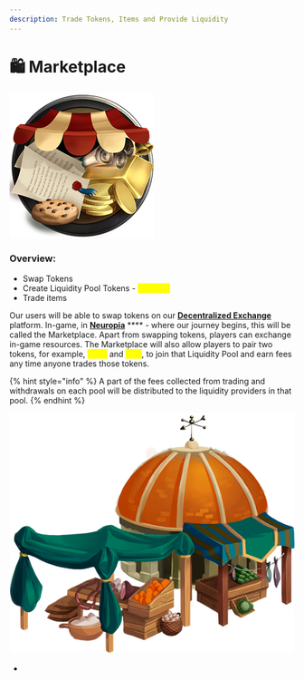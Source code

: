 ```yaml
---
description: Trade Tokens, Items and Provide Liquidity
---
```


# 🛍 Marketplace

![](../.gitbook/assets/Market.png)

### Overview:&#x20;

* Swap Tokens&#x20;
* Create Liquidity Pool Tokens - <mark style="color:yellow;">**CELL-LP**</mark>
* Trade items&#x20;

Our users will be able to swap tokens on our [**Decentralized Exchange**](decentralized-exchange.md) platform. In-game, in [**Neuropia**](../learn/game-basics/neuropia/) **** - where our journey begins, this will be called the Marketplace. Apart from swapping tokens, players can exchange in-game resources. The Marketplace will also allow players to pair two tokens, for example, <mark style="color:yellow;">**CELL**</mark> and <mark style="color:yellow;">**ETH**</mark>, to join that Liquidity Pool and earn fees any time anyone trades those tokens.

{% hint style="info" %}
A part of the fees collected from trading and withdrawals on each pool will be distributed to the liquidity providers in that pool.
{% endhint %}

![](../.gitbook/assets/Piata.png)

*
